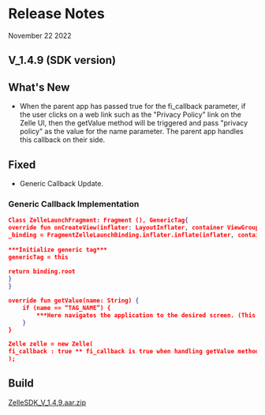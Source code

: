 # Release Notes

November 22 2022

## V_1.4.9 (SDK version)

## What's New

- When the parent app has passed true for the fi_callback parameter, if the user clicks on a web link such as the "Privacy Policy" link on the Zelle UI, then the getValue method will be triggered and pass "privacy policy" as the value for the name parameter. The parent app handles this callback on their side.

## Fixed

- Generic Callback Update.

### Generic Callback Implementation

```json
Class ZelleLaunchFragment: Fragment (), GenericTag{
override fun onCreateView(inflater: LayoutInflater, container ViewGroup?, savedInstanceState: Bundle?) {
_binding = FragmentZelleLaunchBinding.inflater.inflate(inflater, container, false)
        
***Initialize generic tag***
genericTag = this
        
return binding.root
}
}

override fun getValue(name: String) { 
    if (name == “TAG_NAME”) {
        ***Here navigates the application to the desired screen. (This function will help to communicate between Zelle UI and parent app)***
    } 
}

Zelle zelle = new Zelle(
fi_callback : true ** fi_callback is true when handling getValue method otherwise false **
); 
```

## Build

[ZelleSDK_V_1.4.9.aar.zip](https://github.com/Fiserv/zelle-turnkey-solutions/files/11576732/ZelleSDK_V_1.4.9.aar.zip)

